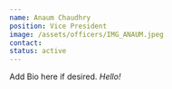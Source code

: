```yaml
---
name: Anaum Chaudhry 
position: Vice President
image: /assets/officers/IMG_ANAUM.jpeg
contact:
status: active
---
```


Add Bio here if desired. *Hello!*
